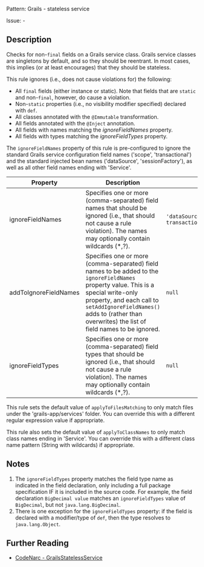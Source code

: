 Pattern: Grails - stateless service

Issue: -

## Description

Checks for non-`final` fields on a Grails service class. Grails service classes are singletons by default, and so they should be reentrant. In most cases, this implies (or at least encourages) that they should be stateless.

This rule ignores (i.e., does not cause violations for) the following:

-   All `final` fields (either instance or static). Note that fields that are `static` and non-`final`, however, do cause a violation.
-   Non-`static` properties (i.e., no visibility modifier specified) declared with `def`.
-   All classes annotated with the `@Immutable` transformation.
-   All fields annotated with the `@Inject` annotation.
-   All fields with names matching the *ignoreFieldNames* property.
-   All fields with types matching the *ignoreFieldTypes* property.

The `ignoreFieldNames` property of this rule is pre-configured to ignore the standard Grails service configuration field names ('scope', 'transactional') and the standard injected bean names ('dataSource', 'sessionFactory'), as well as all other field names ending with 'Service'.

| **Property**          | **Description**                                                                                                                                                                                                                                                      | **Default Value**                                           |
| --- | --- | --- |
| ignoreFieldNames      | Specifies one or more (comma-separated) field names that should be ignored (i.e., that should not cause a rule violation). The names may optionally contain wildcards (\*,?).                                                                                        | `'dataSource,scope,sessionFactory, transactional,*Service'` |
| addToIgnoreFieldNames | Specifies one or more (comma-separated) field names to be added to the `ignoreFieldNames` property value. This is a special write-only property, and each call to `setAddIgnoreFieldNames()` adds to (rather than overwrites) the list of field names to be ignored. | `null`                                                      |
| ignoreFieldTypes      | Specifies one or more (comma-separated) field types that should be ignored (i.e., that should not cause a rule violation). The names may optionally contain wildcards (\*,?).                                                                                        | `null`                                                      |

This rule sets the default value of `applyToFilesMatching` to only match files under the 'grails-app/services' folder. You can override this with a different regular expression value if appropriate.

This rule also sets the default value of `applyToClassNames` to only match class names ending in 'Service'. You can override this with a different class name pattern (String with wildcards) if appropriate.

## Notes

1.  The `ignoreFieldTypes` property matches the field type name as indicated in the field declaration, only including a full package specification IF it is included in the source code. For example, the field declaration `BigDecimal value` matches an `ignoreFieldTypes` value of `BigDecimal`, but not `java.lang.BigDecimal`.
2.  There is one exception for the `ignoreFieldTypes` property: if the field is declared with a modifier/type of `def`, then the type resolves to `java.lang.Object`.

## Further Reading

* [CodeNarc - GrailsStatelessService](http://codenarc.sourceforge.net/codenarc-rules-grails.html#GrailsStatelessService)